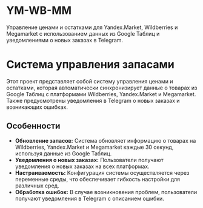 # YM-WB-MM
Управление ценами и остатками для Yandex.Market, Wildberries и Megamarket с использованием данных из Google Таблиц и уведомлениями о новых заказах в Telegram.

# Система управления запасами
Этот проект представляет собой систему управления ценами и остатками, которая автоматически синхронизирует данные о товарах из Google Таблиц с платформами Wildberries, Yandex.Market и Megamarket. Также предусмотрены уведомления в Telegram о новых заказах и возникающих ошибках.

## Особенности

- **Обновление запасов:** Система обновляет информацию о товарах на Wildberries, Yandex.Market и Megamarket каждые 30 секунд, используя данные из Google Таблиц.
- **Уведомления о новых заказах:** Пользователи получают уведомления о новых заказах на всех платформах.
- **Настраиваемость:** Конфигурация системы осуществляется через переменные среды, что обеспечивает гибкость настройки для различных сред.
- **Обработка ошибок:** В случае возникновения проблем, пользователи получают уведомления в Telegram с описанием ошибки.
